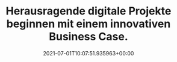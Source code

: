 ---
date: '2021-07-01T10:07:51.935963+00:00'
found_at: '2014-12-13'
found_url: http://www.aquarius.biz/de/about-us.html
title: Herausragende digitale Projekte beginnen mit einem innovativen Business Case.
---